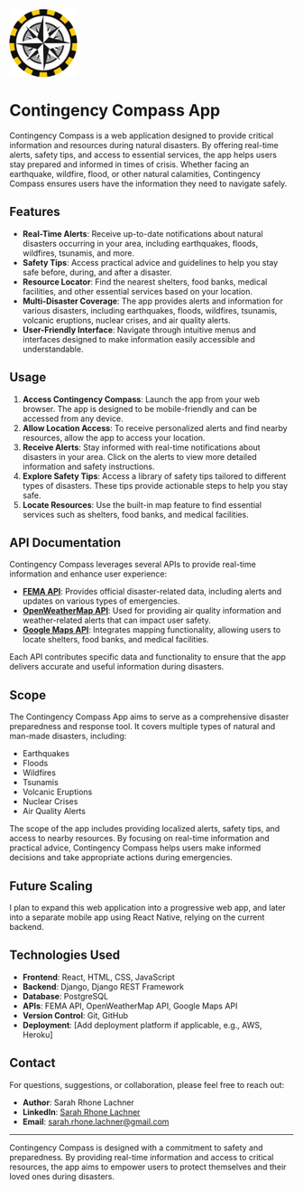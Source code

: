 <img src="./frontend/public/disaster-compass-icon.png" alt="Contingency Compass Icon" width="120" />

# Contingency Compass App

Contingency Compass is a web application designed to provide critical information and resources during natural disasters. By offering real-time alerts, safety tips, and access to essential services, the app helps users stay prepared and informed in times of crisis. Whether facing an earthquake, wildfire, flood, or other natural calamities, Contingency Compass ensures users have the information they need to navigate safely.

## Features

- **Real-Time Alerts**: Receive up-to-date notifications about natural disasters occurring in your area, including earthquakes, floods, wildfires, tsunamis, and more.
- **Safety Tips**: Access practical advice and guidelines to help you stay safe before, during, and after a disaster.
- **Resource Locator**: Find the nearest shelters, food banks, medical facilities, and other essential services based on your location.
- **Multi-Disaster Coverage**: The app provides alerts and information for various disasters, including earthquakes, floods, wildfires, tsunamis, volcanic eruptions, nuclear crises, and air quality alerts.
- **User-Friendly Interface**: Navigate through intuitive menus and interfaces designed to make information easily accessible and understandable.

## Usage

1. **Access Contingency Compass**: Launch the app from your web browser. The app is designed to be mobile-friendly and can be accessed from any device.
2. **Allow Location Access**: To receive personalized alerts and find nearby resources, allow the app to access your location.
3. **Receive Alerts**: Stay informed with real-time notifications about disasters in your area. Click on the alerts to view more detailed information and safety instructions.
4. **Explore Safety Tips**: Access a library of safety tips tailored to different types of disasters. These tips provide actionable steps to help you stay safe.
5. **Locate Resources**: Use the built-in map feature to find essential services such as shelters, food banks, and medical facilities.

## API Documentation

Contingency Compass leverages several APIs to provide real-time information and enhance user experience:

- **[FEMA API](https://www.fema.gov/api)**: Provides official disaster-related data, including alerts and updates on various types of emergencies.
- **[OpenWeatherMap API](https://openweathermap.org/api)**: Used for providing air quality information and weather-related alerts that can impact user safety.
- **[Google Maps API](https://developers.google.com/maps/documentation)**: Integrates mapping functionality, allowing users to locate shelters, food banks, and medical facilities.

Each API contributes specific data and functionality to ensure that the app delivers accurate and useful information during disasters.

## Scope

The Contingency Compass App aims to serve as a comprehensive disaster preparedness and response tool. It covers multiple types of natural and man-made disasters, including:

- Earthquakes
- Floods
- Wildfires
- Tsunamis
- Volcanic Eruptions
- Nuclear Crises
- Air Quality Alerts

The scope of the app includes providing localized alerts, safety tips, and access to nearby resources. By focusing on real-time information and practical advice, Contingency Compass helps users make informed decisions and take appropriate actions during emergencies.

## Future Scaling

I plan to expand this web application into a progressive web app, and later into a separate mobile app using React Native, relying on the current backend. 

## Technologies Used

- **Frontend**: React, HTML, CSS, JavaScript
- **Backend**: Django, Django REST Framework
- **Database**: PostgreSQL
- **APIs**: FEMA API, OpenWeatherMap API, Google Maps API
- **Version Control**: Git, GitHub
- **Deployment**: [Add deployment platform if applicable, e.g., AWS, Heroku]

## Contact

For questions, suggestions, or collaboration, please feel free to reach out:

- **Author**: Sarah Rhone Lachner
- **LinkedIn**: [Sarah Rhone Lachner](https://www.linkedin.com/in/rhonelachner/)
- **Email**: [sarah.rhone.lachner@gmail.com](mailto:sarah.rhone.lachner@gmail.com)

---

Contingency Compass is designed with a commitment to safety and preparedness. By providing real-time information and access to critical resources, the app aims to empower users to protect themselves and their loved ones during disasters.
